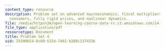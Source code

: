 ```yaml
---
content_type: resource
description: Problem set on advanced macroeconomics, fiscal multipliers with hand-to-mouth
  consumers, fully rigid prices, and nonlinear dynamics.
file: /media/https%3A/open-learning-course-data-rc.s3.amazonaws.com/14-461-advanced-macroeconomics-i-fall-2012/25590b548c80515d7461b268c1374156_MIT14_461F12_pset4.pdf
file_type: application/pdf
resourcetype: Document
title: Problem Set 4
uid: 25590b54-8c80-515d-7461-b268c1374156
---
```


